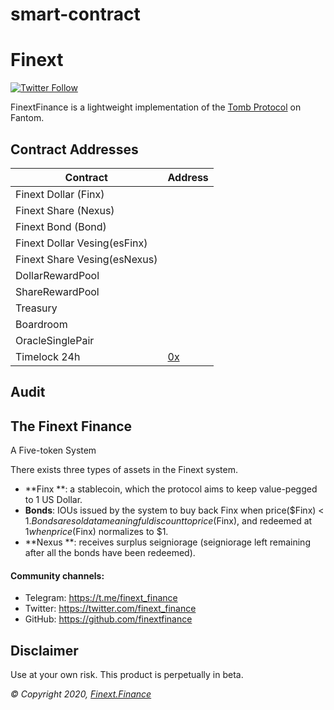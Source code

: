 # smart-contract
# Finext

[![Twitter Follow](https://img.shields.io/twitter/follow/finext_finance?label=Follow)](https://twitter.com/finext_finance)

FinextFinance is a lightweight implementation of the [Tomb Protocol](tomb.com) on Fantom.

## Contract Addresses
| Contract  | Address |
| ------------- | ------------- |
| Finext Dollar (Finx) 
| Finext Share (Nexus) 
| Finext Bond (Bond) 
| Finext Dollar Vesing(esFinx) 
| Finext Share Vesing(esNexus)
| DollarRewardPool 
| ShareRewardPool
| Treasury 
| Boardroom 
| OracleSinglePair 
| Timelock 24h | [0x](https://arb.com/address/0x#code) |

## Audit


## The Finext Finance
 A Five-token System

There exists three types of assets in the Finext system. 

- **Finx **: a stablecoin, which the protocol aims to keep value-pegged to 1 US Dollar. 
- **Bonds**: IOUs issued by the system to buy back Finx when price($Finx) < $1. Bonds are sold at a meaningful discount to price($Finx), and redeemed at $1 when price($Finx) normalizes to $1. 
- **Nexus  **: receives surplus seigniorage (seigniorage left remaining after all the bonds have been redeemed).

#### Community channels:

- Telegram: https://t.me/finext_finance
- Twitter: https://twitter.com/finext_finance
- GitHub: https://github.com/finextfinance

## Disclaimer

Use at your own risk. This product is perpetually in beta.

_© Copyright 2020, [Finext.Finance](https://Finext.finance)_
